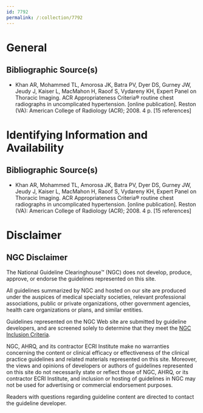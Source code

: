 ```yaml
---
id: 7792
permalink: /:collection/7792
---
```


# General

## Bibliographic Source(s)

- Khan AR, Mohammed TL, Amorosa JK, Batra PV, Dyer DS, Gurney JW, Jeudy J, Kaiser L, MacMahon H, Raoof S, Vydareny KH, Expert Panel on Thoracic Imaging. ACR Appropriateness Criteria® routine chest radiographs in uncomplicated hypertension. [online publication]. Reston (VA): American College of Radiology (ACR); 2008. 4 p. [15 references]

# Identifying Information and Availability

## Bibliographic Source(s)

- Khan AR, Mohammed TL, Amorosa JK, Batra PV, Dyer DS, Gurney JW, Jeudy J, Kaiser L, MacMahon H, Raoof S, Vydareny KH, Expert Panel on Thoracic Imaging. ACR Appropriateness Criteria® routine chest radiographs in uncomplicated hypertension. [online publication]. Reston (VA): American College of Radiology (ACR); 2008. 4 p. [15 references]

# Disclaimer

## NGC Disclaimer

The National Guideline Clearinghouse™ (NGC) does not develop, produce, approve, or endorse the guidelines represented on this site.

All guidelines summarized by NGC and hosted on our site are produced under the auspices of medical specialty societies, relevant professional associations, public or private organizations, other government agencies, health care organizations or plans, and similar entities.

Guidelines represented on the NGC Web site are submitted by guideline developers, and are screened solely to determine that they meet the [NGC Inclusion Criteria](/help-and-about/summaries/inclusion-criteria).

NGC, AHRQ, and its contractor ECRI Institute make no warranties concerning the content or clinical efficacy or effectiveness of the clinical practice guidelines and related materials represented on this site. Moreover, the views and opinions of developers or authors of guidelines represented on this site do not necessarily state or reflect those of NGC, AHRQ, or its contractor ECRI Institute, and inclusion or hosting of guidelines in NGC may not be used for advertising or commercial endorsement purposes.

Readers with questions regarding guideline content are directed to contact the guideline developer.

